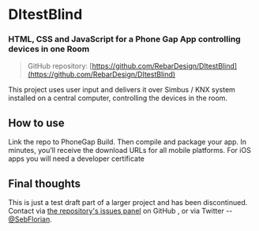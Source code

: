 # DItestBlind
### HTML, CSS and JavaScript for a Phone Gap App controlling devices in one Room

> GitHub repository: [https://github.com/RebarDesign/DItestBlind](https://github.com/RebarDesign/DItestBlind)

This project uses user input and delivers it over Simbus / KNX system installed on a central computer, controlling the devices in the room.

## How to use

Link the repo to PhoneGap Build. Then compile and package your app. In minutes, you’ll receive the download URLs for all mobile platforms.
For iOS apps you will need a developer certificate

## Final thoughts
This is just a test draft part of a larger project and has been discontinued.
Contact via [the repository's issues panel](https://github.com/RebarDesign/angularDebugDirective/issues) on GitHub , or via Twitter -- [@SebFlorian](https://twitter.com/SebFlorian).
